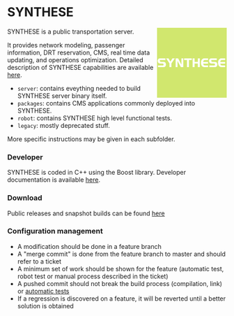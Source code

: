 # SYNTHESE

<img src="synthese-logo.png" alt="SYNTHESE logo" title="SYNTHESE" align="right" />

SYNTHESE is a public transportation server.

It provides network modeling, passenger information, DRT reservation,
CMS, real time data updating, and operations optimization. Detailed
description of SYNTHESE capabilities are available
[here](https://extranet.rcsmobility.com/projects/synthese/wiki/Home).

* `server`: contains eveything needed to build SYNTHESE server binary itself.
* `packages`: contains CMS applications commonly deployed into SYNTHESE.
* `robot`: contains SYNTHESE high level functional tests.
* `legacy`: mostly deprecated stuff.

More specific instructions may be given in each subfolder.

### Developer

SYNTHESE is coded in C++ using the Boost library. Developer
documentation is available
[here](https://extranet.rcsmobility.com/projects/synthese/wiki/Developer_documentation).

### Download

Public releases and snapshot builds can be found [here](http://download.rcsmobility.com/synthese3/release/)

### Configuration management
* A modification should be done in a feature branch
* A "merge commit" is done from the feature branch to master and should refer to a ticket
* A minimum set of work should be shown for the feature (automatic test, robot test or manual process described in the ticket)
* A pushed commit should not break the build process (compilation, link) or [automatic tests](http://assurancetourix4.rcsmobility.com:8080/job/master-synthese3-tests-Linux-x86_64/)
* If a regression is discovered on a feature, it will be reverted until a better solution is obtained

